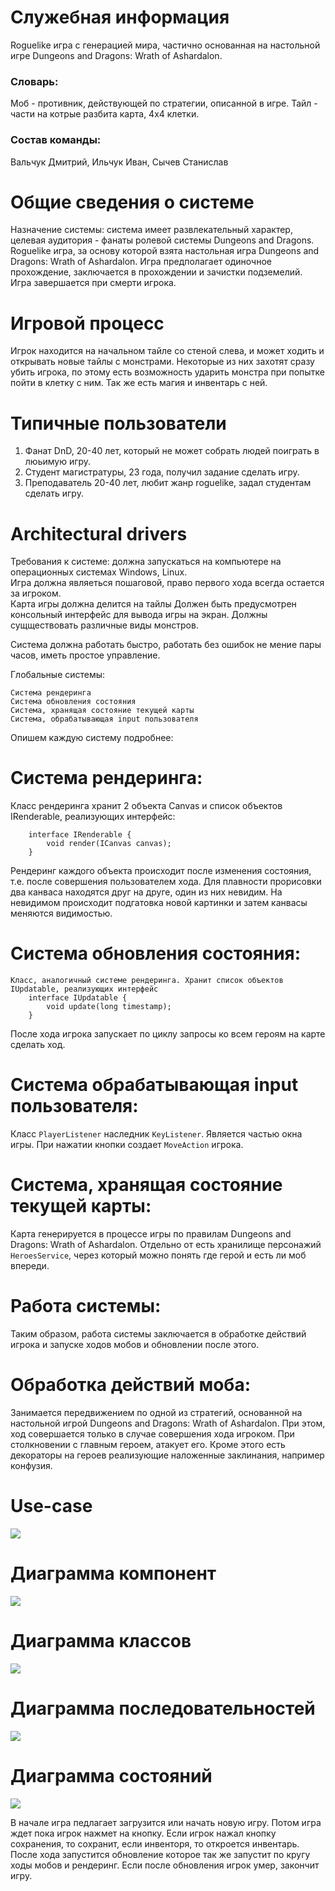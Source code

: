 # Служебная информация
Roguelike игра с генерацией мира, частично основанная на настольной игре Dungeons and Dragons: Wrath of Ashardalon. 

### Словарь:
Моб - противник, действующей по стратегии, описанной в игре.
Тайл - части на котрые разбита карта, 4x4 клетки.
### Состав команды:
Вальчук Дмитрий, Ильчук Иван, Сычев Станислав

# Общие сведения о системе
Назначение системы: система имеет развлекательный характер, целевая аудитория - фанаты ролевой системы Dungeons and Dragons.
Roguelike игра, за основу которой взята настольная игра Dungeons and Dragons: Wrath of Ashardalon. 
Игра предполагает одиночное прохождение, заключается в прохождении и зачистки подземелий. 
Игра завершается при смерти игрока.

# Игровой процесс
Игрок находится на начальном тайле со стеной слева, и может ходить и открывать новые тайлы с монстрами.
Некоторые из них захотят сразу убить игрока, по этому есть возможность ударить монстра при попытке пойти в клетку с ним.
Так же есть магия и инвентарь с ней.

# Типичные пользователи
1) Фанат DnD, 20-40 лет, который не может собрать людей поиграть в люьимую игру.
2) Студент магистратуры, 23 года, получил задание сделать игру.
3) Преподаватель 20-40 лет, любит жанр roguelike, задал студентам сделать игру.

# Architectural drivers
Требования к системе: должна запускаться на компьютере на операционных системах Windows, Linux.  
Игра должна являеться пошаговой, право первого хода всегда остается за игроком.      
Карта игры должна делится на тайлы 
Должен быть предусмотрен консольный интерфейс для вывода игры на экран.
Должны сущществовать различные виды монстров.

Система должна работать быстро, работать без ошибок не мение пары часов, иметь простое управление.

Глобальные системы:
```
Система рендеринга
Система обновления состояния
Система, хранящая состояние текущей карты
Система, обрабатывающая input пользователя
```
Опишем каждую систему подробнее:

# Система рендеринга:
Класс рендеринга хранит 2 объекта Canvas и список объектов IRenderable, реализующих интерфейс:
```
	interface IRenderable {
		void render(ICanvas canvas);
	}
``` 
Рендеринг каждого объекта происходит после изменения состояния, т.е. после совершения пользователем хода.
Для плавности прорисовки два канваса находятся друг на друге, один из них невидим. На невидимом происходит подгатовка новой картинки и затем канвасы меняются видимостью.

# Система обновления состояния:
	Класс, аналогичный системе рендеринга. Хранит список объектов IUpdatable, реализующих интерфейс
		interface IUpdatable {
			void update(long timestamp);
		}
После хода игрока запускает по циклу запросы ко всем героям на карте сделать ход.

# Система обрабатывающая input пользователя:
Класс `PlayerListener` наследник `KeyListener`. Является частью окна игры. 
При нажатии кнопки создает `MoveAction` игрока.

# Система, хранящая состояние текущей карты:
Карта генерируется в процессе игры по правилам Dungeons and Dragons: Wrath of Ashardalon. 
Отдельно от есть хранилище персонажий `HeroesService`, через который можно понять где герой и есть ли моб впереди.

# Работа системы:
Таким образом, работа системы заключается в обработке действий игрока и запуске ходов мобов и обновлении после этого.

# Обработка действий моба:
Занимается передвижением по одной из стратегий, основанной на настольной игрой Dungeons and Dragons: Wrath of Ashardalon. При этом, ход совершается только в случае совершения хода игроком. При столкновении с главным героем, атакует его.
Кроме этого есть декораторы на героев реализующие наложенные заклинания, например конфузия.

# Use-case

![](UseCaseDiagram1.jpg)


# Диаграмма компонент

![](ComponentDiagram1.jpg)

# Диаграмма классов

![](Classes1.jpg)

# Диаграмма последовательностей

![](StateDiagram.png)

# Диаграмма состояний

![](StateMachineDiagram1.jpg)

В начале игра педлагает загрузится или начать новую игру.
Потом игра ждет пока игрок нажмет на кнопку. Если игрок нажал кнопку сохранения, то сохранит, если инвенторя, то откроется инвентарь.
После хода запустится обновление которое так же запустит по кругу ходы мобов и рендеринг. 
Если после обновления игрок умер, закончит игру.